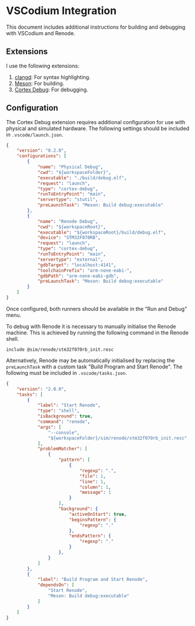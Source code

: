 # VSCodium Integration
This document includes additional instructions for building and debugging with
VSCodium and Renode. 

## Extensions
I use the following extensions:
 1. [clangd](https://github.com/clangd/vscode-clangd.git): For syntax
    highlighting.
 2. [Meson](https://github.com/mesonbuild/vscode-meson.git): For building.
 3. [Cortex Debug](https://github.com/Marus/cortex-debug.git): For debugging.

## Configuration
The Cortex Debug extension requires additional configuration for use with
physical and simulated hardware. The following settings should be included in
`.vscode/launch.json`.
```json
{
    "version": "0.2.0",
    "configurations": [
        {
            "name": "Physical Debug",
            "cwd": "${workspaceFolder}",
            "executable": "./build/debug.elf",
            "request": "launch",
            "type": "cortex-debug",
            "runToEntryPoint": "main",
            "servertype": "stutil",
            "preLaunchTask": "Meson: Build debug:executable"
        },
        {
            "name": "Renode Debug",
            "cwd": "${workspaceRoot}",
            "executable": "${workspaceRoot}/build/debug.elf",
            "device": "STM32F070RB",
            "request": "launch",
            "type": "cortex-debug",
            "runToEntryPoint": "main",
            "servertype": "external",
            "gdbTarget": "localhost:4141",
            "toolchainPrefix": "arm-none-eabi-",
            "gdbPath": "arm-none-eabi-gdb",
            "preLaunchTask": "Meson: Build debug:executable"
        }
    ]
}
```

Once configured, both runners should be available in the "Run and Debug" menu.

To debug with Renode it is necessary to manually initialise the Renode machine.
This is achieved by running the following command in the Renode shell.
```
include @sim/renode/stm32f070rb_init.resc
```

Alternatively, Renode may be automatically initialised by replacing the
`preLaunchTask` with a custom task "Build Program and Start Renode". The
following must be included in `.vscode/tasks.json`.

```json
{
	"version": "2.0.0",
	"tasks": [
		{
			"label": "Start Renode",
			"type": "shell",
			"isBackground": true,
			"command": "renode",
			"args": [
				"--console",
				"${workspaceFolder}/sim/renode/stm32f070rb_init.resc"
			],
			"problemMatcher": [
				{
					"pattern": [
						{
							"regexp": ".",
							"file": 1,
							"line": 1,
							"column": 1,
							"message": 1
						}
					],
					"background": {
						"activeOnStart": true,
						"beginsPattern": { 
							"regexp": "." 
						},
						"endsPattern": { 
							"regexp": "." 
						}
					},
				}
			]
		},
		{
			"label": "Build Program and Start Renode",
			"dependsOn": [
				"Start Renode",
				"Meson: Build debug:executable"
			]
		}
	]
}
```